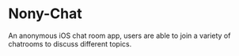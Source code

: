 # Nony-Chat
An anonymous iOS chat room app, users are able to join a variety of chatrooms to discuss different topics. 

